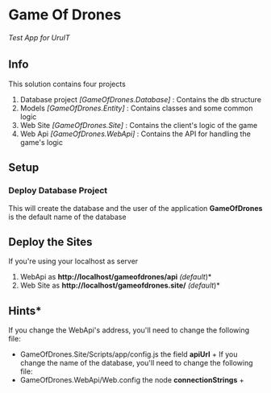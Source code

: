 # Game Of Drones
###### Test App for UruIT

## Info
This solution contains four projects
1. Database project *[GameOfDrones.Database]* : Contains the db structure
2. Models *[GameOfDrones.Entity]* : Contains classes and some common logic
3. Web Site *[GameOfDrones.Site]* : Contains the client's logic of the game
4. Web Api *[GameOfDrones.WebApi]* : Contains the API for handling the game's logic

## Setup
### Deploy Database Project
This will create the database and the user of the application
**GameOfDrones** is the default name of the database
## Deploy the Sites
If you're using your localhost as server
1. WebApi as **http://localhost/gameofdrones/api** *(default*)*
2. Web Site as **http://localhost/gameofdrones.site/** *(default*)*
## Hints*
If you change the WebApi's address, you'll need to change the following file:
+ GameOfDrones.Site/Scripts/app/config.js the field **apiUrl** +
If you change the name of the database, you'll need to change the following file:
+ GameOfDrones.WebApi/Web.config the node **connectionStrings** +
